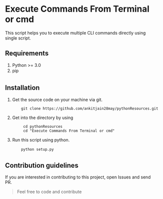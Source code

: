 #  Execute Commands From Terminal or cmd
  This script helps you to execute multiple CLI commands directly using single script.

## Requirements

  1. Python >= 3.0
  2. pip
 	
 ## Installation

1. Get the source code on your machine via git.
    ``` shell 
 		git clone https://github.com/ankitjain28may/pythonResources.git
 	```
2. Get into the directory by using
   ```shell 
 		cd pythonResources
 		cd "Execute Commands From Terminal or cmd"
 	```
3. Run this script using python.
 	```shell
 		python setup.py
 	```

## Contribution guidelines

If you are interested in contributing to this project, open Issues and send PR.
> Feel free to code and contribute